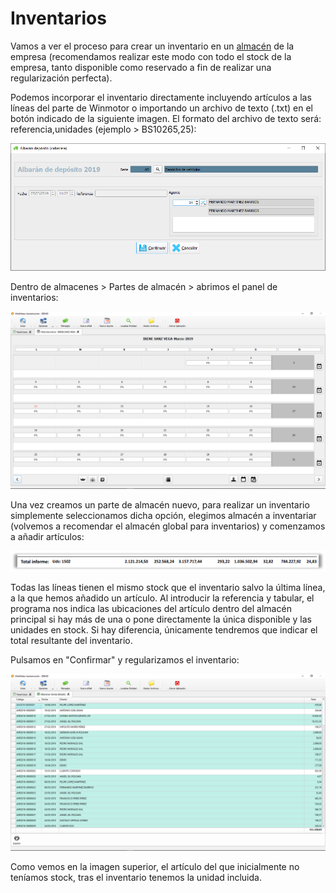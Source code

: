 # Inventarios

Vamos a ver el proceso para crear un inventario en un [almacén](../../manuales/almacenes/) de la empresa \(recomendamos realizar este modo con todo el stock de la empresa, tanto disponible como reservado a fin de realizar una regularización perfecta\).

Podemos incorporar el inventario directamente incluyendo artículos a las líneas del parte de Winmotor o importando un archivo de texto \(.txt\) en el botón indicado de la siguiente imagen. El formato del archivo de texto será: referencia,unidades \(ejemplo &gt; BS10265,25\):

![](../../.gitbook/assets/image%20%28432%29.png)

Dentro de almacenes &gt; Partes de almacén &gt; abrimos el panel de inventarios:

![](../../.gitbook/assets/image%20%2829%29.png)

Una vez creamos un parte de almacén nuevo, para realizar un inventario simplemente seleccionamos dicha opción, elegimos almacén a inventariar \(volvemos a recomendar el almacén global para inventarios\) y comenzamos a añadir artículos:

![](../../.gitbook/assets/image%20%28530%29.png)

Todas las líneas tienen el mismo stock que el inventario salvo la última línea, a la que hemos añadido un artículo. Al introducir la referencia y tabular, el programa nos indica las ubicaciones del artículo dentro del almacén principal si hay más de una o pone directamente la única disponible y las unidades en stock. Si hay diferencia, únicamente tendremos que indicar el total resultante del inventario.

Pulsamos en "Confirmar" y regularizamos el inventario:

![](../../.gitbook/assets/image%20%28315%29.png)

Como vemos en la imagen superior, el artículo del que inicialmente no teníamos stock, tras el inventario tenemos la unidad incluida.

